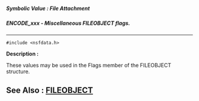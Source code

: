 ##### Symbolic Value : File Attachment
##### ENCODE_xxx - Miscellaneous FILEOBJECT flags.
---
```
#include <nsfdata.h>
```
**Description :**

These values may be used in the Flags member of the FILEOBJECT structure.


**See Also :**
[FILEOBJECT](/domino-c-api-docs/reference/Data/FILEOBJECT)
---

